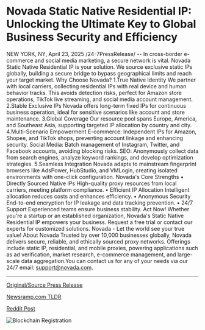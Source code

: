 # Novada Static Native Residential IP: Unlocking the Ultimate Key to Global Business Security and Efficiency

NEW YORK, NY, April 23, 2025 /24-7PressRelease/ -- In cross-border e-commerce and social media marketing, a secure network is vital. Novada Static Native Residential IP is your solution. We source exclusive static IPs globally, building a secure bridge to bypass geographical limits and reach your target market.  Why Choose Novada?  1.True Native Identity We partner with local carriers, collecting residential IPs with real device and human behavior tracks. This avoids detection risks, perfect for Amazon store operations, TikTok live streaming, and social media account management.  2.Stable Exclusive IPs Novada offers long-term fixed IPs for continuous business operation, ideal for sensitive scenarios like account and store maintenance.  3.Global Coverage Our resource pool spans Europe, America, and Southeast Asia, supporting targeted IP allocation by country and city.  4.Multi-Scenario Empowerment E-commerce: Independent IPs for Amazon, Shopee, and TikTok shops, preventing account linkage and enhancing security. Social Media: Batch management of Instagram, Twitter, and Facebook accounts, avoiding blocking risks. SEO: Anonymously collect data from search engines, analyze keyword rankings, and develop optimization strategies.  5.Seamless Integration Novada adapts to mainstream fingerprint browsers like AdsPower, HubStudio, and VMLogin, creating isolated environments with one-click configuration.  Novada's Core Strengths  • Directly Sourced Native IPs High-quality proxy resources from local carriers, meeting platform compliance. • Efficient IP Allocation Intelligent allocation reduces costs and enhances efficiency. • Anonymous Security End-to-end encryption for IP leakage and data tracking prevention. • 24/7 Support Experienced teams ensure business stability.  Act Now! Whether you're a startup or an established organization, Novada's Static Native Residential IP empowers your business. Request a free trial or contact our experts for customized solutions.  Novada - Let the world see your true value!  About Novada Trusted by over 10,000 businesses globally, Novada delivers secure, reliable, and ethically sourced proxy networks. Offerings include static IP, residential, and mobile proxies, powering applications such as ad verification, market research, e-commerce management, and large-scale data aggregation.You can contact us for any of your needs via our 24/7 email: support@novada.com. 

---

[Original/Source Press Release](https://www.24-7pressrelease.com/press-release/522058/novada-static-native-residential-ip-unlocking-the-ultimate-key-to-global-business-security-and-efficiency)
                    

[Newsramp.com TLDR](https://newsramp.com/curated-news/novada-launches-static-native-residential-ip-service-for-secure-e-commerce-and-social-media-marketing/a7dfdbd30f0321234c02aa1778572585) 

 



[Reddit Post](https://www.reddit.com/r/MarketingNewsramp/comments/1k5t59e/novada_launches_static_native_residential_ip/) 



![Blockchain Registration](https://cdn.newsramp.app/24-7PressRelease/qrcode/254/23/flax4uqQ.webp)